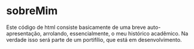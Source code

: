# sobreMim
Este código de html consiste basicamente de uma breve auto-apresentação, arrolando, essencialmente, o meu histórico acadêmico. Na verdade isso será parte de um portifílio, que está em desenvolvimento.